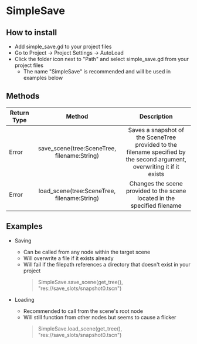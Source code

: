 # SimpleSave

## How to install
 - Add simple_save.gd to your project files
 - Go to Project -> Project Settings -> AutoLoad
 - Click the folder icon next to "Path" and select simple_save.gd from your project files
   - The name "SimpleSave" is recommended and will be used in examples below

## Methods

|Return Type | Method | Description|
|------------|:----:|:----------:|
Error | save_scene(tree:SceneTree, filename:String) | Saves a snapshot of the SceneTree provided to the filename specified by the second argument, overwriting it if it exists
Error | load_scene(tree:SceneTree, filename:String) | Changes the scene provided to the scene located in the specified filename


## Examples
- Saving 
   - Can be called from any node within the target scene
   - Will overwrite a file if it exists already
   - Will fail if the filepath references a directory that doesn't exist in your project
      > SimpleSave.save_scene(get_tree(), "res://save_slots/snapshot0.tscn")

- Loading 
  - Recommended to call from the scene's root node
  - Will still function from other nodes but seems to cause a flicker
    > SimpleSave.load_scene(get_tree(), "res://save_slots/snapshot0.tscn")
